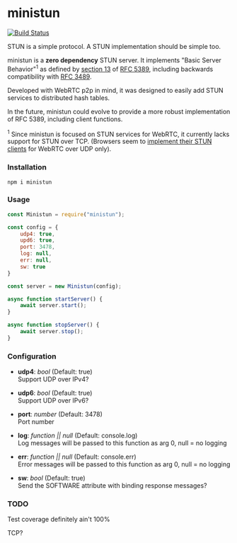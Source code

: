 # ministun

[![Build Status](https://travis-ci.com/noahlevenson/ministun.svg?token=K7qYwxmEyNTnFvh71KfW&branch=master)](https://travis-ci.com/noahlevenson/ministun)

STUN is a simple protocol. A STUN implementation should be simple too.

ministun is a **zero dependency** STUN server. It implements "Basic Server Behavior"<sup>1</sup> as defined by [section 13](https://tools.ietf.org/html/rfc5389#section-13) of [RFC 5389](https://tools.ietf.org/html/rfc5389), including backwards compatibility with [RFC 3489](https://tools.ietf.org/html/rfc3489). 

Developed with WebRTC p2p in mind, it was designed to easily add STUN services to distributed hash tables.

In the future, ministun could evolve to provide a more robust implementation of RFC 5389, including client functions.

<sup>1</sup> Since ministun is focused on STUN services for WebRTC, it currently lacks support for STUN over TCP. (Browsers seem to [implement their STUN clients](https://groups.google.com/forum/#!topic/discuss-webrtc/IIrakQPaSw0) for WebRTC over UDP only).

### Installation
```
npm i ministun
```

### Usage
```javascript
const Ministun = require("ministun");

const config = {
	udp4: true,
	upd6: true,
	port: 3478,
	log: null,
	err: null,
	sw: true
}

const server = new Ministun(config);

async function startServer() {
	await server.start();
}

async function stopServer() {
	await server.stop();
}
```

### Configuration
- **udp4**: *bool* (Default: true)<br>
Support UDP over IPv4?

- **udp6**: *bool* (Default: true)<br>
Support UDP over IPv6?

- **port**: *number* (Default: 3478)<br>
Port number

- **log**: *function || null* (Default: console.log)<br>
Log messages will be passed to this function as arg 0, null = no logging 

- **err**: *function || null* (Default: console.err)<br>
Error messages will be passed to this function as arg 0, null = no logging 

- **sw**: *bool* (Default: true)<br>
Send the SOFTWARE attribute with binding response messages? 

### TODO
Test coverage definitely ain't 100%

TCP?